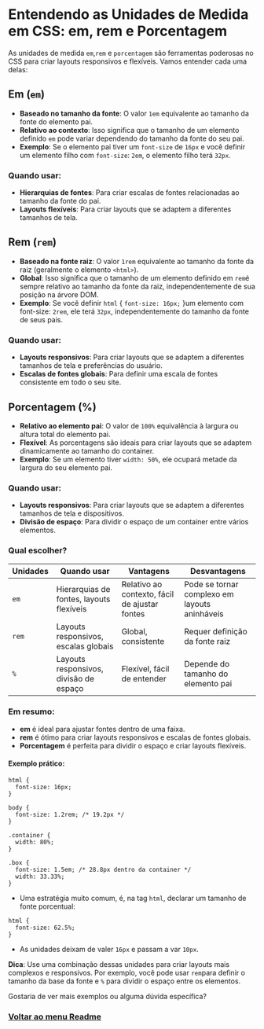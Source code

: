 # Entendendo as Unidades de Medida em CSS: em, rem e Porcentagem

As unidades de medida `em`,`rem` e `porcentagem` são ferramentas poderosas no CSS para criar layouts responsivos e flexíveis. Vamos entender cada uma delas: 

## Em (`em`)

- **Baseado no tamanho da fonte**: O valor `1em` equivalente ao tamanho da fonte do elemento pai.
- **Relativo ao contexto**: Isso significa que o tamanho de um elemento definido `em` pode variar dependendo do tamanho da fonte do seu pai.
- **Exemplo**: Se o elemento pai tiver um `font-size` de `16px` e você definir um elemento filho com `font-size`: `2em`, o elemento filho terá `32px`.

### Quando usar:

- **Hierarquias de fontes**: Para criar escalas de fontes relacionadas ao tamanho da fonte do pai.
- **Layouts flexíveis**: Para criar layouts que se adaptem a diferentes tamanhos de tela.

## Rem (`rem`)

- **Baseado na fonte raiz**: O valor `1rem` equivalente ao tamanho da fonte da raiz (geralmente o elemento `<html>`).
- **Global**: Isso significa que o tamanho de um elemento definido em `rem`é sempre relativo ao tamanho da fonte da raiz, independentemente de sua posição na árvore DOM.
- **Exemplo**: Se você definir `html` { `font-size: 16px;` }um elemento com font-size: `2rem`, ele terá `32px`, independentemente do tamanho da fonte de seus pais.

### Quando usar:

- **Layouts responsivos**: Para criar layouts que se adaptem a diferentes tamanhos de tela e preferências do usuário.
- **Escalas de fontes globais**: Para definir uma escala de fontes consistente em todo o seu site.

## Porcentagem (%)

- **Relativo ao elemento pai**: O valor de `100%` equivalência à largura ou altura total do elemento pai.
- **Flexível**: As porcentagens são ideais para criar layouts que se adaptem dinamicamente ao tamanho do container.
- **Exemplo**: Se um elemento tiver `width: 50%`, ele ocupará metade da largura do seu elemento pai.

### Quando usar:

- **Layouts responsivos**: Para criar layouts que se adaptem a diferentes tamanhos de tela e dispositivos.
- **Divisão de espaço**: Para dividir o espaço de um container entre vários elementos.

### Qual escolher?

|Unidades|Quando usar| Vantagens| Desvantagens|
|----------|---------|----------|--------------|
|`em`|Hierarquias de fontes, layouts flexíveis|Relativo ao contexto, fácil de ajustar fontes|Pode se tornar complexo em layouts aninháveis|
|`rem`|Layouts responsivos, escalas globais|Global, consistente|Requer definição da fonte raiz|
|`%`|Layouts responsivos, divisão de espaço|Flexível, fácil de entender|Depende do tamanho do elemento pai|

### Em resumo:

- **em** é ideal para ajustar fontes dentro de uma faixa.
- **rem** é ótimo para criar layouts responsivos e escalas de fontes globais.
- **Porcentagem** é perfeita para dividir o espaço e criar layouts flexíveis.

#### Exemplo prático:

```
html {
  font-size: 16px;
}

body {
  font-size: 1.2rem; /* 19.2px */
}

.container {
  width: 80%;
}

.box {
  font-size: 1.5em; /* 28.8px dentro da container */
  width: 33.33%;
}
```

- Uma estratégia muito comum, é, na tag `html`, declarar um tamanho de fonte porcentual:

```
html {
  font-size: 62.5%;
}
```

- As unidades deixam de valer `16px` e passam a var `10px`.

**Dica**: Use uma combinação dessas unidades para criar layouts mais complexos e responsivos. Por exemplo, você pode usar `rem`para definir o tamanho da base da fonte e `%` para dividir o espaço entre os elementos.

Gostaria de ver mais exemplos ou alguma dúvida específica?

### [Voltar ao menu Readme](../README.md)